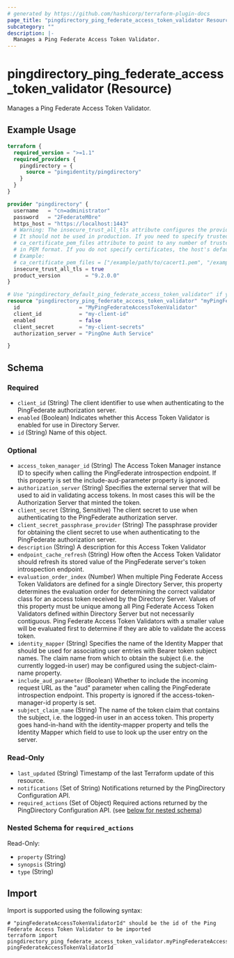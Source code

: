 ```yaml
---
# generated by https://github.com/hashicorp/terraform-plugin-docs
page_title: "pingdirectory_ping_federate_access_token_validator Resource - terraform-provider-pingdirectory"
subcategory: ""
description: |-
  Manages a Ping Federate Access Token Validator.
---
```


# pingdirectory_ping_federate_access_token_validator (Resource)

Manages a Ping Federate Access Token Validator.

## Example Usage

```terraform
terraform {
  required_version = ">=1.1"
  required_providers {
    pingdirectory = {
      source = "pingidentity/pingdirectory"
    }
  }
}

provider "pingdirectory" {
  username   = "cn=administrator"
  password   = "2FederateM0re"
  https_host = "https://localhost:1443"
  # Warning: The insecure_trust_all_tls attribute configures the provider to trust any certificate presented by the PingDirectory server.
  # It should not be used in production. If you need to specify trusted CA certificates, use the
  # ca_certificate_pem_files attribute to point to any number of trusted CA certificate files
  # in PEM format. If you do not specify certificates, the host's default root CA set will be used.
  # Example:
  # ca_certificate_pem_files = ["/example/path/to/cacert1.pem", "/example/path/to/cacert2.pem"]
  insecure_trust_all_tls = true
  product_version        = "9.2.0.0"
}

# Use "pingdirectory_default_ping_federate_access_token_validator" if you are adopting existing configuration from the PingDirectory server into Terraform
resource "pingdirectory_ping_federate_access_token_validator" "myPingFederateAccessTokenValidator" {
  id                   = "MyPingFederateAccessTokenValidator"
  client_id            = "my-client-id"
  enabled              = false
  client_secret        = "my-client-secrets"
  authorization_server = "PingOne Auth Service"

}
```

<!-- schema generated by tfplugindocs -->
## Schema

### Required

- `client_id` (String) The client identifier to use when authenticating to the PingFederate authorization server.
- `enabled` (Boolean) Indicates whether this Access Token Validator is enabled for use in Directory Server.
- `id` (String) Name of this object.

### Optional

- `access_token_manager_id` (String) The Access Token Manager instance ID to specify when calling the PingFederate introspection endpoint. If this property is set the include-aud-parameter property is ignored.
- `authorization_server` (String) Specifies the external server that will be used to aid in validating access tokens. In most cases this will be the Authorization Server that minted the token.
- `client_secret` (String, Sensitive) The client secret to use when authenticating to the PingFederate authorization server.
- `client_secret_passphrase_provider` (String) The passphrase provider for obtaining the client secret to use when authenticating to the PingFederate authorization server.
- `description` (String) A description for this Access Token Validator
- `endpoint_cache_refresh` (String) How often the Access Token Validator should refresh its stored value of the PingFederate server's token introspection endpoint.
- `evaluation_order_index` (Number) When multiple Ping Federate Access Token Validators are defined for a single Directory Server, this property determines the evaluation order for determining the correct validator class for an access token received by the Directory Server. Values of this property must be unique among all Ping Federate Access Token Validators defined within Directory Server but not necessarily contiguous. Ping Federate Access Token Validators with a smaller value will be evaluated first to determine if they are able to validate the access token.
- `identity_mapper` (String) Specifies the name of the Identity Mapper that should be used for associating user entries with Bearer token subject names. The claim name from which to obtain the subject (i.e. the currently logged-in user) may be configured using the subject-claim-name property.
- `include_aud_parameter` (Boolean) Whether to include the incoming request URL as the "aud" parameter when calling the PingFederate introspection endpoint. This property is ignored if the access-token-manager-id property is set.
- `subject_claim_name` (String) The name of the token claim that contains the subject, i.e. the logged-in user in an access token. This property goes hand-in-hand with the identity-mapper property and tells the Identity Mapper which field to use to look up the user entry on the server.

### Read-Only

- `last_updated` (String) Timestamp of the last Terraform update of this resource.
- `notifications` (Set of String) Notifications returned by the PingDirectory Configuration API.
- `required_actions` (Set of Object) Required actions returned by the PingDirectory Configuration API. (see [below for nested schema](#nestedatt--required_actions))

<a id="nestedatt--required_actions"></a>
### Nested Schema for `required_actions`

Read-Only:

- `property` (String)
- `synopsis` (String)
- `type` (String)

## Import

Import is supported using the following syntax:

```shell
# "pingFederateAccessTokenValidatorId" should be the id of the Ping Federate Access Token Validator to be imported
terraform import pingdirectory_ping_federate_access_token_validator.myPingFederateAccessTokenValidator pingFederateAccessTokenValidatorId
```
